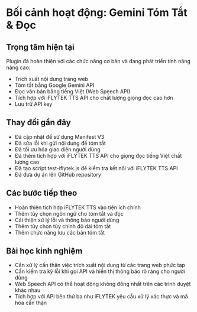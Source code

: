 # Bối cảnh hoạt động: Gemini Tóm Tắt & Đọc

## Trọng tâm hiện tại
Plugin đã hoàn thiện với các chức năng cơ bản và đang phát triển tính năng nâng cao:
- Trích xuất nội dung trang web
- Tóm tắt bằng Google Gemini API
- Đọc văn bản bằng tiếng Việt (Web Speech API)
- Tích hợp với iFLYTEK TTS API cho chất lượng giọng đọc cao hơn
- Lưu trữ API key

## Thay đổi gần đây
- Đã cập nhật để sử dụng Manifest V3
- Đã sửa lỗi khi gửi nội dung để tóm tắt
- Đã tối ưu hóa giao diện người dùng
- Đã thêm tích hợp với iFLYTEK TTS API cho giọng đọc tiếng Việt chất lượng cao
- Đã tạo script test-iflytek.js để kiểm tra kết nối với iFLYTEK TTS API
- Đã đưa dự án lên GitHub repository

## Các bước tiếp theo
- Hoàn thiện tích hợp iFLYTEK TTS vào tiện ích chính
- Thêm tùy chọn ngôn ngữ cho tóm tắt và đọc
- Cải thiện xử lý lỗi và thông báo người dùng
- Thêm tùy chọn tùy chỉnh độ dài tóm tắt
- Thêm chức năng lưu các bản tóm tắt

## Bài học kinh nghiệm
- Cần xử lý cẩn thận việc trích xuất nội dung từ các trang web phức tạp
- Cần kiểm tra kỹ lỗi khi gọi API và hiển thị thông báo rõ ràng cho người dùng
- Web Speech API có thể hoạt động không đồng nhất trên các trình duyệt khác nhau
- Tích hợp với API bên thứ ba như iFLYTEK yêu cầu xử lý xác thực và mã hóa cẩn thận